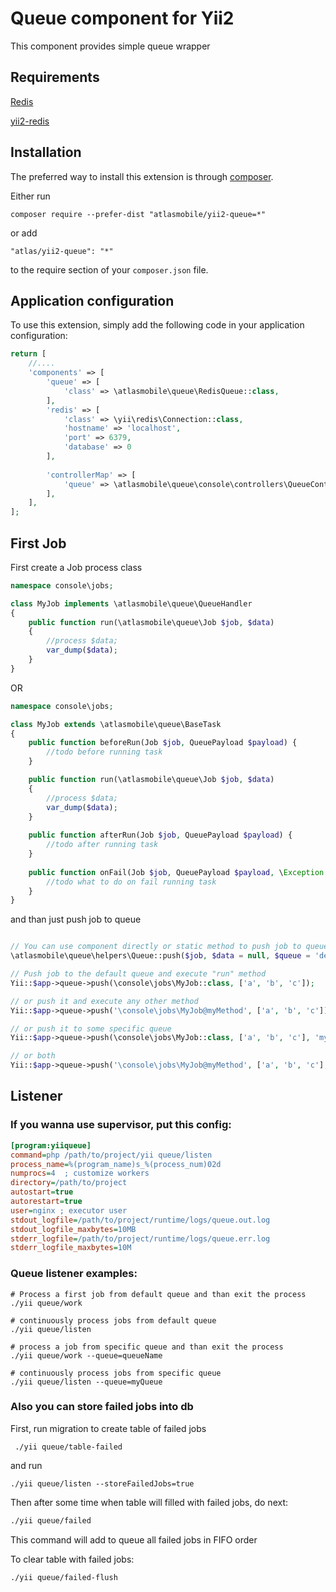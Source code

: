 Queue component for Yii2
====================
This component provides simple queue wrapper

Requirements
------------

[Redis](http://redis.io)

[yii2-redis](https://github.com/yiisoft/yii2-redis)

Installation
------------

The preferred way to install this extension is through [composer](http://getcomposer.org/download/).

Either run

```
composer require --prefer-dist "atlasmobile/yii2-queue=*"
```

or add

```
"atlas/yii2-queue": "*"
```

to the require section of your `composer.json` file.



Application configuration
-------------------------

To use this extension, simply add the following code in your application configuration:

```php
return [
    //....
    'components' => [
        'queue' => [
            'class' => \atlasmobile\queue\RedisQueue::class,
        ],
        'redis' => [
            'class' => \yii\redis\Connection::class,
            'hostname' => 'localhost',
            'port' => 6379,
            'database' => 0
        ],
        
        'controllerMap' => [
            'queue' => \atlasmobile\queue\console\controllers\QueueController::class,
        ],
    ],
];
```


First Job
---------

First create a Job process class

```php
namespace console\jobs;

class MyJob implements \atlasmobile\queue\QueueHandler
{
    public function run(\atlasmobile\queue\Job $job, $data)
    {
        //process $data;
        var_dump($data);
    }
} 
```

OR

```php
namespace console\jobs;

class MyJob extends \atlasmobile\queue\BaseTask
{
	public function beforeRun(Job $job, QueuePayload $payload) {
		//todo before running task
	}

    public function run(\atlasmobile\queue\Job $job, $data)
    {
        //process $data;
        var_dump($data);
    }
    
    public function afterRun(Job $job, QueuePayload $payload) {
    	//todo after running task
    }
    
    public function onFail(Job $job, QueuePayload $payload, \Exception $exception) {
    	//todo what to do on fail running task
    }
} 
```




and than just push job to queue

```php

// You can use component directly or static method to push job to queue: 
\atlasmobile\queue\helpers\Queue::push($job, $data = null, $queue = 'default', $options = [])

// Push job to the default queue and execute "run" method
Yii::$app->queue->push(\console\jobs\MyJob::class, ['a', 'b', 'c']); 

// or push it and execute any other method
Yii::$app->queue->push('\console\jobs\MyJob@myMethod', ['a', 'b', 'c']);

// or push it to some specific queue
Yii::$app->queue->push(\console\jobs\MyJob::class, ['a', 'b', 'c'], 'myQueue');

// or both
Yii::$app->queue->push('\console\jobs\MyJob@myMethod', ['a', 'b', 'c'], 'myQueue');

```



Listener
--------

### If you wanna use supervisor, put this config:

```ini
[program:yiiqueue]
command=php /path/to/project/yii queue/listen
process_name=%(program_name)s_%(process_num)02d
numprocs=4  ; customize workers
directory=/path/to/project
autostart=true
autorestart=true
user=nginx ; executor user
stdout_logfile=/path/to/project/runtime/logs/queue.out.log
stdout_logfile_maxbytes=10MB
stderr_logfile=/path/to/project/runtime/logs/queue.err.log
stderr_logfile_maxbytes=10M
```

### Queue listener examples:
```
# Process a first job from default queue and than exit the process
./yii queue/work

# continuously process jobs from default queue
./yii queue/listen

# process a job from specific queue and than exit the process
./yii queue/work --queue=queueName

# continuously process jobs from specific queue
./yii queue/listen --queue=myQueue

```

### Also you can store failed jobs into db

First, run migration to create table of failed jobs
```
 ./yii queue/table-failed
```

and run 
``` 
./yii queue/listen --storeFailedJobs=true
```

Then after some time when table will filled with failed jobs, do next:

```bash 
./yii queue/failed 
```
This command will add to queue all failed jobs in FIFO order


To clear table with failed jobs:
```bash
./yii queue/failed-flush
```

